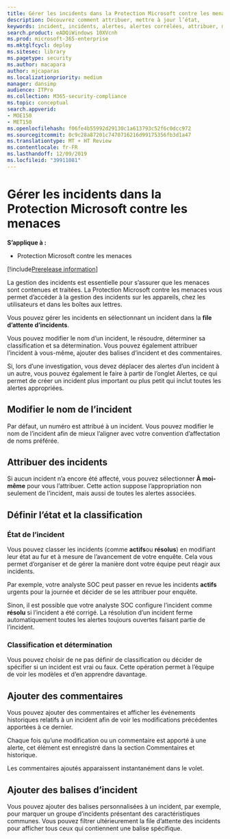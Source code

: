 ```yaml
---
title: Gérer les incidents dans la Protection Microsoft contre les menaces
description: Découvrez comment attribuer, mettre à jour l’état,
keywords: incident, incidents, alertes, alertes corrélées, attribuer, mettre à jour, état, gérer, classification, microsoft, 365, m365
search.product: eADQiWindows 10XVcnh
ms.prod: microsoft-365-enterprise
ms.mktglfcycl: deploy
ms.sitesec: library
ms.pagetype: security
ms.author: macapara
author: mjcaparas
ms.localizationpriority: medium
manager: dansimp
audience: ITPro
ms.collection: M365-security-compliance
ms.topic: conceptual
search.appverid:
- MOE150
- MET150
ms.openlocfilehash: f06fe4b55992d29130c1a613793c52f6c0dcc972
ms.sourcegitcommit: 0c9c28a87201c7470716216d99175356fb3d1a47
ms.translationtype: MT + HT Review
ms.contentlocale: fr-FR
ms.lasthandoff: 12/09/2019
ms.locfileid: "39911081"
---
```

# <a name="manage-incidents-in-microsoft-threat-protection"></a>Gérer les incidents dans la Protection Microsoft contre les menaces

**S’applique à :**
- Protection Microsoft contre les menaces

[!include[Prerelease information](prerelease.md)]

La gestion des incidents est essentielle pour s’assurer que les menaces sont contenues et traitées. La Protection Microsoft contre les menaces vous permet d’accéder à la gestion des incidents sur les appareils, chez les utilisateurs et dans les boîtes aux lettres. 


Vous pouvez gérer les incidents en sélectionnant un incident dans la **file d’attente d’incidents**. 

Vous pouvez modifier le nom d’un incident, le résoudre, déterminer sa classification et sa détermination. Vous pouvez également attribuer l’incident à vous-même, ajouter des balises d’incident et des commentaires.

Si, lors d’une investigation, vous devez déplacer des alertes d’un incident à un autre, vous pouvez également le faire à partir de l’onglet Alertes, ce qui permet de créer un incident plus important ou plus petit qui inclut toutes les alertes appropriées.

## <a name="edit-incident-name"></a>Modifier le nom de l’incident
Par défaut, un numéro est attribué à un incident. Vous pouvez modifier le nom de l’incident afin de mieux l’aligner avec votre convention d’affectation de noms préférée.
 
## <a name="assign-incidents"></a>Attribuer des incidents
Si aucun incident n’a encore été affecté, vous pouvez sélectionner **À moi-même** pour vous l’attribuer. Cette action suppose l’appropriation non seulement de l’incident, mais aussi de toutes les alertes associées.

## <a name="set-status-and-classification"></a>Définir l’état et la classification
### <a name="incident-status"></a>État de l’incident
Vous pouvez classer les incidents (comme **actifs**ou **résolus**) en modifiant leur état au fur et à mesure de l’avancement de votre enquête. Cela vous permet d’organiser et de gérer la manière dont votre équipe peut réagir aux incidents.

Par exemple, votre analyste SOC peut passer en revue les incidents **actifs** urgents pour la journée et décider de se les attribuer pour enquête.

Sinon, il est possible que votre analyste SOC configure l’incident comme **résolu** si l’incident a été corrigé. La résolution d’un incident ferme automatiquement toutes les alertes toujours ouvertes faisant partie de l’incident. 

### <a name="classification-and-determination"></a>Classification et détermination
Vous pouvez choisir de ne pas définir de classification ou décider de spécifier si un incident est vrai ou faux. Cette opération permet à l’équipe de voir les modèles et d’en apprendre davantage. 

## <a name="add-comments"></a>Ajouter des commentaires
Vous pouvez ajouter des commentaires et afficher les événements historiques relatifs à un incident afin de voir les modifications précédentes apportées à ce dernier.

Chaque fois qu’une modification ou un commentaire est apporté à une alerte, cet élément est enregistré dans la section Commentaires et historique.

Les commentaires ajoutés apparaissent instantanément dans le volet.

## <a name="add-incident-tags"></a>Ajouter des balises d’incident
Vous pouvez ajouter des balises personnalisées à un incident, par exemple, pour marquer un groupe d’incidents présentant des caractéristiques communes. Vous pouvez filtrer ultérieurement la file d’attente des incidents pour afficher tous ceux qui contiennent une balise spécifique.

